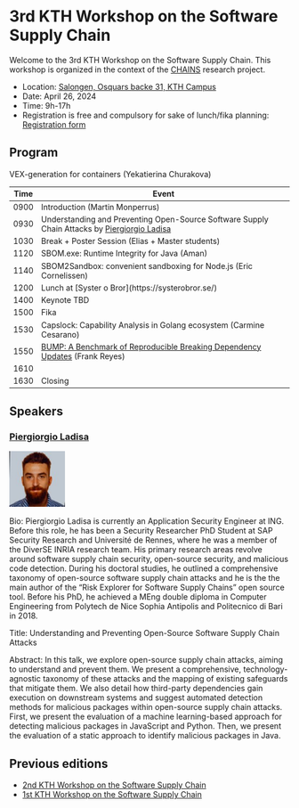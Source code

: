 # 3rd KTH Workshop on the Software Supply Chain

Welcome to the 3rd KTH Workshop on the Software Supply Chain.
This workshop is organized in the context of the [CHAINS](https://chains.proj.kth.se/) research project.


* Location: [Salongen, Osquars backe 31, KTH Campus](https://www.kth.se/places/room/id/2ce773d5-3190-4588-8618-27ea2822000b)
* Date: April 26, 2024
* Time: 9h-17h
* Registration is free and compulsory for sake of lunch/fika planning: [Registration form](https://www.kth.se/form/65df0be2785f1239a4a89fee)  

## Program

<table class="tg">
<thead>
  <tr>
    <th class="tg-c3ow">Time</th>
    <th class="tg-c3ow">Event</th>
  </tr>
</thead>
<tbody>
  <tr>
    <td class="tg-c3ow">0900</td>
    <td class="tg-c3ow">Introduction (Martin Monperrus)</td>
  </tr>
  <tr>
    <td class="tg-c3ow">0930</td>
    <td class="tg-c3ow">Understanding and Preventing Open-Source Software Supply Chain Attacks by <a href="https://scholar.google.com/citations?hl=it&user=LMHpRBkAAAAJ">Piergiorgio Ladisa</a></td>

  </tr>
  <tr>
    <td class="tg-c3ow">1030</td>
    <td class="tg-c3ow">Break + Poster Session (Elias + Master students)</td>
  </tr>
  <tr>
    <td class="tg-c3ow">1120</td>
    <td class="tg-c3ow">SBOM.exe: Runtime Integrity for Java (Aman)</td>
  </tr>
  <tr>
    <td class="tg-c3ow">1140</td>
    <td class="tg-c3ow">SBOM2Sandbox: convenient sandboxing for Node.js (Eric Cornelissen)</td>
  </tr>
  <tr>
    <td class="tg-c3ow">1200</td>
    <td class="tg-c3ow">Lunch at [Syster o Bror](https://systerobror.se/)</td>
  </tr>
  <tr>
    <td class="tg-c3ow">1400</td>
    <td class="tg-c3ow">Keynote TBD</td> 
  </tr>
  <tr>
    <td class="tg-c3ow">1500</td>
    <td class="tg-c3ow">Fika</td>
  </tr>
  <tr>
    <td class="tg-c3ow">1530</td>
    <td class="tg-c3ow">Capslock: Capability Analysis in Golang ecosystem (Carmine Cesarano)</td>
  </tr>
  <tr>
    <td class="tg-c3ow">1550</td>
    <td class="tg-c3ow"><a href="https://arxiv.org/abs/2401.09906">BUMP: A Benchmark of Reproducible Breaking Dependency Updates</a> (Frank Reyes)</td>
  </tr>
  <tr>
    <td class="tg-c3ow">1610</td>
    <td class="tg-c3ow"></td>VEX-generation for containers (Yekatierina Churakova)</td>
  </tr>
  <tr>
    <td class="tg-c3ow">1630</td>
    <td class="tg-c3ow">Closing</td>
  </tr>
</tbody>
</table>

## Speakers

### [Piergiorgio Ladisa](https://scholar.google.com/citations?hl=it&user=LMHpRBkAAAAJ)

<img src="workshop_3_assets/piergiorgio_ladisa.jpeg" alt="Piergiorgio Ladisa" width=100px />

Bio: Piergiorgio Ladisa is currently an Application Security Engineer at ING. Before this role, he has been a Security Researcher PhD Student at SAP Security Research and Université de Rennes, where he was a member of the DiverSE INRIA research team. His primary research areas revolve around software supply chain security, open-source security, and malicious code detection. During his doctoral studies, he outlined a comprehensive taxonomy of open-source software supply chain attacks and he is the the main author of the “Risk Explorer for Software Supply Chains” open source tool.
Before his PhD, he achieved a MEng double diploma in Computer Engineering from Polytech de Nice Sophia Antipolis and Politecnico di Bari in 2018. 

Title: Understanding and Preventing Open-Source Software Supply Chain Attacks

Abstract: In this talk, we explore open-source supply chain attacks, aiming to understand and prevent them. We present a comprehensive, technology-agnostic taxonomy of these attacks and the mapping of existing safeguards that mitigate them. We also detail how third-party dependencies gain execution on downstream systems and suggest automated detection methods for malicious packages within open-source supply chain attacks. First, we present the evaluation of a machine learning-based approach for detecting malicious packages in JavaScript and Python. Then, we present the evaluation of a static approach to identify malicious packages in Java.


## Previous editions

- [2nd KTH Workshop on the Software Supply Chain](/software-supply-chain-workshop-2.md)
- [1st KTH Workshop on the Software Supply Chain](/software-suppply-chain-workshop-1.md)
